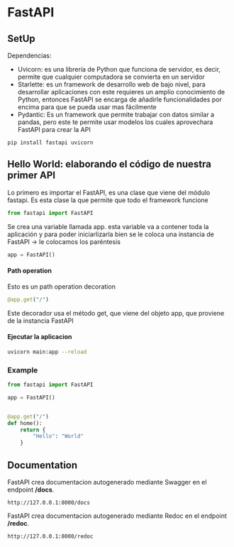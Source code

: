 # FastAPI



## SetUp

Dependencias:

- Uvicorn: es una librería de Python que funciona de servidor, es decir, permite que cualquier computadora se convierta en un servidor
- Starlette: es un framework de desarrollo web de bajo nivel, para desarrollar aplicaciones con este requieres un amplio conocimiento de Python, entonces FastAPI se encarga de añadirle funcionalidades por encima para que se pueda usar mas fácilmente
- Pydantic: Es un framework que permite trabajar con datos similar a pandas, pero este te permite usar modelos los cuales aprovechara FastAPI para crear la API

```
pip install fastapi uvicorn        
```



## Hello World: elaborando el código de nuestra primer API



Lo primero es importar el FastAPI, es una clase que viene del módulo fastapi. Es esta clase la que permite que todo el framework funcione

```python
from fastapi import FastAPI
```

Se crea una variable llamada app. esta variable va a contener toda la aplicación y para poder iniciarlizarla bien se le coloca una instancia de FastAPI -> le colocamos los paréntesis

```python
app = FastAPI()
```

#### Path operation

Esto es un path operation decoration

```python
@app.get("/")
```

Este decorador usa el método get, que viene del objeto app, que proviene de la instancia FastAPI

#### Ejecutar la aplicacion

```bash
uvicorn main:app --reload
```

### Example

```python
from fastapi import FastAPI

app = FastAPI()


@app.get("/")
def home():
    return {
        "Hello": "World"
    }
```

## Documentation

FastAPI crea documentacion autogenerado mediante Swagger en el endpoint **/docs**.

```
http://127.0.0.1:8000/docs
```

FastAPI crea documentacion autogenerado mediante Redoc en el endpoint **/redoc**.

```
http://127.0.0.1:8000/redoc
```

